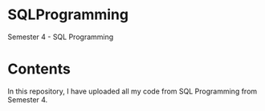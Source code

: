 # SQLProgramming
Semester 4 - SQL Programming

# Contents
In this repository, I have uploaded all my code from SQL Programming from Semester 4.
